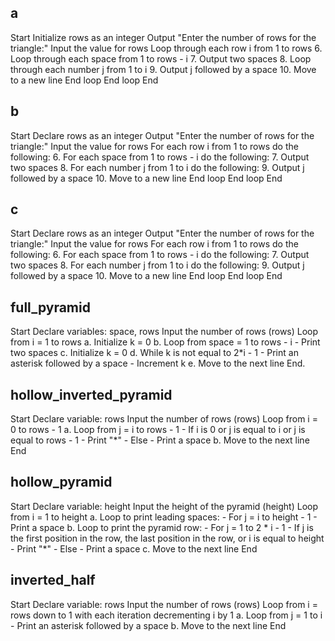 ## a
Start
Initialize rows as an integer
Output "Enter the number of rows for the triangle:"
Input the value for rows
Loop through each row i from 1 to rows 6. Loop through each space from 1 to rows - i 7. Output two spaces 8. Loop through each number j from 1 to i 9. Output j followed by a space 10. Move to a new line
End loop
End loop
End
## b
Start
Declare rows as an integer
Output "Enter the number of rows for the triangle:"
Input the value for rows
For each row i from 1 to rows do the following: 6. For each space from 1 to rows - i do the following: 7. Output two spaces 8. For each number j from 1 to i do the following: 9. Output j followed by a space 10. Move to a new line
End loop
End loop
End
## c
Start
Declare rows as an integer
Output "Enter the number of rows for the triangle:"
Input the value for rows
For each row i from 1 to rows do the following: 6. For each space from 1 to rows - i do the following: 7. Output two spaces 8. For each number j from 1 to i do the following: 9. Output j followed by a space 10. Move to a new line
End loop
End loop
End
## full_pyramid
Start
Declare variables: space, rows
Input the number of rows (rows)
Loop from i = 1 to rows a. Initialize k = 0 b. Loop from space = 1 to rows - i - Print two spaces c. Initialize k = 0 d. While k is not equal to 2*i - 1 - Print an asterisk followed by a space - Increment k e. Move to the next line
End.
## hollow_inverted_pyramid
Start
Declare variable: rows
Input the number of rows (rows)
Loop from i = 0 to rows - 1 a. Loop from j = i to rows - 1 - If i is 0 or j is equal to i or j is equal to rows - 1 - Print "*" - Else - Print a space b. Move to the next line
End
## hollow_pyramid 
Start
Declare variable: height
Input the height of the pyramid (height)
Loop from i = 1 to height a. Loop to print leading spaces: - For j = i to height - 1 - Print a space b. Loop to print the pyramid row: - For j = 1 to 2 * i - 1 - If j is the first position in the row, the last position in the row, or i is equal to height - Print "*" - Else - Print a space c. Move to the next line
End
## inverted_half
Start
Declare variable: rows
Input the number of rows (rows)
Loop from i = rows down to 1 with each iteration decrementing i by 1 a. Loop from j = 1 to i - Print an asterisk followed by a space b. Move to the next line
End
